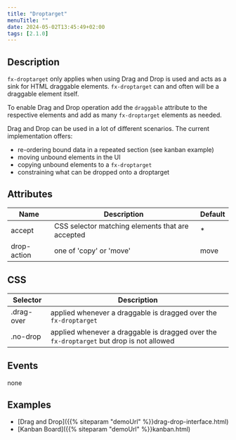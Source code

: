 ```yaml
---
title: "Droptarget"
menuTitle: ""
date: 2024-05-02T13:45:49+02:00
tags: [2.1.0]
---
```


## Description

`fx-droptarget` only applies when using Drag and Drop is used and acts as 
a sink for HTML draggable elements. `fx-droptarget` can and often will be a draggable element 
itself.

To enable Drag and Drop operation add the `draggable` attribute to the respective elements and add as many
`fx-droptarget` elements as needed. 

Drag and Drop can be used in a lot of different scenarios. The current implementation offers:
* re-ordering bound data in a repeated section (see kanban example)
* moving unbound elements in the UI
* copying unbound elements to a `fx-droptarget`
* constraining what can be dropped onto a droptarget


## Attributes
| Name          | Description                                       | Default |
|---------------|---------------------------------------------------|---|
| accept        | CSS selector matching elements that are accepted  | * |
| drop-action   | one of 'copy' or 'move'                           | move |


## CSS 
| Selector   | Description                                                                              |
|------------|------------------------------------------------------------------------------------------|
| .drag-over | applied whenever a draggable is dragged over the `fx-droptarget`                         |
| .no-drop   | applied whenever a draggable is dragged over the `fx-droptarget` but drop is not allowed |

## Events

none

## Examples

* [Drag and Drop]({{% siteparam "demoUrl" %}}drag-drop-interface.html)
* [Kanban Board]({{% siteparam "demoUrl" %}}kanban.html)
